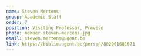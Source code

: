 ```yaml
---
name: Steven Mertens
group: Academic Staff
order: 7
position: Visiting Professor, Previso
photo: member-steven-mertens.jpg
email: steven.mertens@ugent.be
link: https://biblio.ugent.be/person/802001681671
---
```

